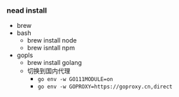 ### nead install
- brew
- bash
    - brew install node
    - brew isntall npm
- gopls
    - brew install golang
    - 切换到国内代理
        - `go env -w GO111MODULE=on`
        - `go env -w GOPROXY=https://goproxy.cn,direct`
